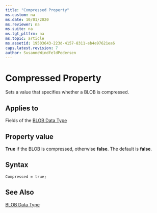 ```yaml
---
title: "Compressed Property"
ms.custom: na
ms.date: 10/01/2020
ms.reviewer: na
ms.suite: na
ms.tgt_pltfrm: na
ms.topic: article
ms.assetid: 19503643-223d-4157-8311-eb4e97621ea6
caps.latest.revision: 7
author: SusanneWindfeldPedersen
---
```


# Compressed Property

Sets a value that specifies whether a BLOB is compressed.  
  
## Applies to  

Fields of the [BLOB Data Type](../datatypes/devenv-blob-data-type.md)   

## Property value

**True** if the BLOB is compressed, otherwise **false**. The default is **false**.

## Syntax

```AL
Compressed = true;
```

## See Also  

[BLOB Data Type](../datatypes/devenv-blob-data-type.md)